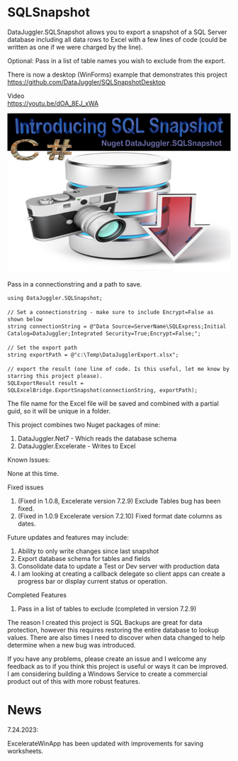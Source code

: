 # SQLSnapshot

DataJuggler.SQLSnapshot allows you to export a snapshot of a SQL Server database including 
all data rows to Excel with a few lines of code (could be written as one if we were charged by the line).

Optional: Pass in a list of table names you wish to exclude from the export.

There is now a desktop (WinForms) example that demonstrates this project
https://github.com/DataJuggler/SQLSnapshotDesktop

Video<br>
https://youtu.be/dOA_8EJ_xWA

<img src=https://github.com/DataJuggler/SharedRepo/blob/master/Shared/Images/SQLSnapshot.png width=540 height=360>

Pass in a connectionstring and a path to save.

    using DataJuggler.SQLSnapshot;

    // Set a connectionstring - make sure to include Encrypt=False as shown below
    string connectionString = @"Data Source=ServerName\SQLExpress;Initial Catalog=DataJuggler;Integrated Security=True;Encrypt=False;";

    // Set the export path
    string exportPath = @"c:\Temp\DataJugglerExport.xlsx";

    // export the result (one line of code. Is this useful, let me know by starring this project please).
    SQLExportResult result = SQLExcelBridge.ExportSnapshot(connectionString, exportPath);
    

The file name for the Excel file will be saved and combined with a partial guid, so it will be unique
in a folder.

This project combines two Nuget packages of mine:
1. DataJuggler.Net7 - Which reads the database schema
2. DataJuggler.Excelerate - Writes to Excel

Known Issues:

None at this time.

Fixed issues

1. (Fixed in 1.0.8, Excelerate version 7.2.9) Exclude Tables bug has been fixed.
2. (Fixed in 1.0.9 Excelerate version 7.2.10) Fixed format date columns as dates.

Future updates and features may include:

1. Ability to only write changes since last snapshot
2. Export database schema for tables and fields
3. Consolidate data to update a Test or Dev server with production data
4. I am looking at creating a callback delegate so client apps can create a progress bar or display current status or operation.

Completed Features
1. Pass in a list of tables to exclude (completed in version 7.2.9)

The reason I created this project is SQL Backups are great for data protection, however this requires 
restoring the entire database to lookup values. There are also times I need to discover when data 
changed to help determine when a new bug was introduced.

If you have any problems, please create an issue and I welcome any feedback as to if you think this
project is useful or ways it can be improved. I am considering building a Windows Service to create a commercial product
out of this with more robust features.

# News
7.24.2023:

ExcelerateWinApp has been updated with improvements for saving worksheets.
